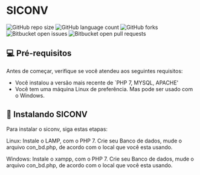 # SICONV

![GitHub repo size](https://img.shields.io/github/repo-size/leoalmeidasa/README-template?style=for-the-badge)
![GitHub language count](https://img.shields.io/github/languages/count/leoalmeidasa/README-template?style=for-the-badge)
![GitHub forks](https://img.shields.io/github/forks/leoalmeidasa/README-template?style=for-the-badge)
![Bitbucket open issues](https://img.shields.io/bitbucket/issues/leoalmeidasa/README-template?style=for-the-badge)
![Bitbucket open pull requests](https://img.shields.io/bitbucket/pr-raw/leoalmeidasa/README-template?style=for-the-badge)

## 💻 Pré-requisitos

Antes de começar, verifique se você atendeu aos seguintes requisitos:
* Você instalou a versão mais recente de `PHP 7, MYSQL, APACHE'
* Você tem uma máquina Linux de preferência. Mas pode ser usado com o Windows.

## 🚀 Instalando SICONV

Para instalar o siconv, siga estas etapas:

Linux:
Instale o LAMP, com o PHP 7.
Crie seu Banco de dados, mude o arquivo con_bd.php, de acordo com o local que você esta usando.

Windows:
Instale o xampp, com o PHP 7.
Crie seu Banco de dados, mude o arquivo con_bd.php, de acordo com o local que você esta usando.

